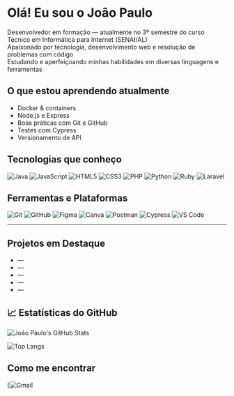 # Olá! Eu sou o João Paulo 

Desenvolvedor em formação — atualmente no 3º semestre do curso Técnico em Informática para Internet (SENAI/AL)  
Apaixonado por tecnologia, desenvolvimento web e resolução de problemas com código  
Estudando e aperfeiçoando minhas habilidades em diversas linguagens e ferramentas 

## O que estou aprendendo atualmente

- Docker & containers
- Node.js e Express
- Boas práticas com Git e GitHub
- Testes com Cypress
- Versionamento de API 

## Tecnologias que conheço

![Java](https://img.shields.io/badge/Java-ED8B00?style=flat&logo=java&logoColor=white)
![JavaScript](https://img.shields.io/badge/JavaScript-F7DF1E?style=flat&logo=javascript&logoColor=black)
![HTML5](https://img.shields.io/badge/HTML5-E34F26?style=flat&logo=html5&logoColor=white)
![CSS3](https://img.shields.io/badge/CSS3-1572B6?style=flat&logo=css3&logoColor=white)
![PHP](https://img.shields.io/badge/PHP-777BB4?style=flat&logo=php&logoColor=white)
![Python](https://img.shields.io/badge/Python-3776AB?style=flat&logo=python&logoColor=white)
![Ruby](https://img.shields.io/badge/Ruby-CC342D?style=flat&logo=ruby&logoColor=white)
![Laravel](https://img.shields.io/badge/Laravel-FF2D20?style=flat&logo=laravel&logoColor=white)

## Ferramentas e Plataformas

![Git](https://img.shields.io/badge/Git-F05032?style=flat&logo=git&logoColor=white)
![GitHub](https://img.shields.io/badge/GitHub-181717?style=flat&logo=github&logoColor=white)
![Figma](https://img.shields.io/badge/Figma-F24E1E?style=flat&logo=figma&logoColor=white)
![Canva](https://img.shields.io/badge/Canva-00C4CC?style=flat&logo=canva&logoColor=white)
![Postman](https://img.shields.io/badge/Postman-FF6C37?style=flat&logo=postman&logoColor=white)
![Cypress](https://img.shields.io/badge/Cypress-17202C?style=flat&logo=cypress&logoColor=white)
![VS Code](https://img.shields.io/badge/VS%20Code-007ACC?style=flat&logo=visual-studio-code&logoColor=white)

---

## Projetos em Destaque

- []() —
- []() —
- []() — 
- []() — 
- []() — 

## 📈 Estatísticas do GitHub

![João Paulo's GitHub Stats](https://github-readme-stats.vercel.app/api?username=joaopaulofelixviana&show_icons=true&theme=github_dark&hide_border=true)

![Top Langs](https://github-readme-stats.vercel.app/api/top-langs/?username=joaopaulofelixviana&layout=compact&theme=github_dark&hide_border=true)

## Como me encontrar

[![Gmail]()

